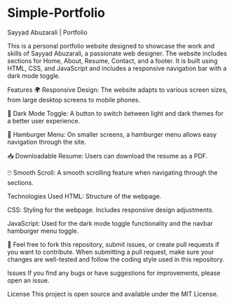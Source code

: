 # Simple-Portfolio

Sayyad Abuzarali | Portfolio

This is a personal portfolio website designed to showcase the work and skills of Sayyad Abuzarali, a passionate web designer. The website includes sections for Home, About, Resume, Contact, and a footer. It is built using HTML, CSS, and JavaScript and includes a responsive navigation bar with a dark mode toggle.

Features
🌍 Responsive Design: The website adapts to various screen sizes, from large desktop screens to mobile phones.

🌙 Dark Mode Toggle: A button to switch between light and dark themes for a better user experience.

🍔 Hamburger Menu: On smaller screens, a hamburger menu allows easy navigation through the site.

📥 Downloadable Resume: Users can download the resume as a PDF.

🖱️ Smooth Scroll: A smooth scrolling feature when navigating through the sections.

Technologies Used
HTML: Structure of the webpage.

CSS: Styling for the webpage. Includes responsive design adjustments.

JavaScript: Used for the dark mode toggle functionality and the navbar hamburger menu toggle.

🤝 Feel free to fork this repository, submit issues, or create pull requests if you want to contribute. When submitting a pull request, make sure your changes are well-tested and follow the coding style used in this repository.

Issues
If you find any bugs or have suggestions for improvements, please open an issue.

License
This project is open source and available under the MIT License.
